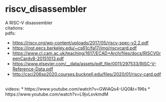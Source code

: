 # riscv_disassembler
A RISC-V disassembler <br />
citations: <br />
pdfs:
* https://riscv.org/wp-content/uploads/2017/05/riscv-spec-v2.2.pdf
* https://inst.eecs.berkeley.edu/~cs61c/fa17/img/riscvcard.pdf
* https://www.cl.cam.ac.uk/teaching/1617/ECAD+Arch/files/docs/RISCVGreenCardv8-20151013.pdf
* https://www.elsevier.com/__data/assets/pdf_file/0011/297533/RISC-V-Reference-Data.pdf
* http://csci206sp2020.courses.bucknell.edu/files/2020/01/riscv-card.pdf
<br />
videos:
* https://www.youtube.com/watch?v=GWiAQs4-UQ0&t=196s
* https://www.youtube.com/watch?v=L9jvLsvkmdM
